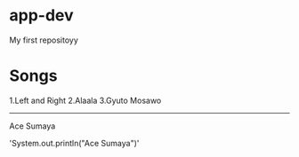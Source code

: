 # app-dev
My first repositoyy

# Songs

1.Left and Right
2.Alaala
3.Gyuto Mosawo

***

Ace Sumaya

'System.out.println("Ace Sumaya")'

